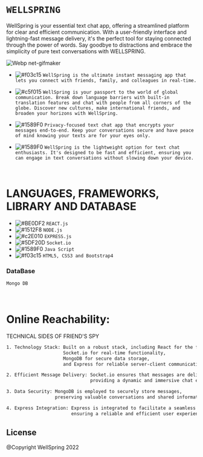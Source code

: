 # ``` WELLSPRING ```
WellSpring is your essential text chat app, offering a streamlined platform for clear and efficient communication. With a user-friendly interface and lightning-fast message delivery, it's the perfect tool for staying connected through the power of words. Say goodbye to distractions and embrace the simplicity of pure text conversations with WELLSPRING.
 
![Webp net-gifmaker](https://user-images.githubusercontent.com/53748350/268569291-e951f4bf-e98a-4737-a77e-b6c14dd65541.gif)

   - ![#f03c15](https://via.placeholder.com/15/f03c15/000000?text=+) `WellSpring is the ultimate instant messaging app that lets you connect with friends, family, and colleagues in real-time.`

  -  ![#c5f015](https://via.placeholder.com/15/c5f015/000000?text=+) `WellSpring is your passport to the world of global communication. Break down language barriers with built-in translation features and chat with people from all corners of the globe. Discover new cultures, make international friends, and broaden your horizons with WellSpring.`

  - ![#1589F0](https://via.placeholder.com/15/1589F0/000000?text=+) `Privacy-focused text chat app that encrypts your messages end-to-end. Keep your conversations secure and have peace of mind knowing your texts are for your eyes only.`

  - ![#1589F0](https://via.placeholder.com/15/1589F0/000000?text=+) `WellSpring is the lightweight option for text chat enthusiasts. It's designed to be fast and efficient, ensuring you can engage in text conversations without slowing down your device.`
 
     

 <br>

# LANGUAGES, FRAMEWORKS, LIBRARY AND DATABASE

- ![#BE0DF2](https://via.placeholder.com/15/1589F0/000000?text=+) `REACT.js`
- ![#1512F8](https://via.placeholder.com/15/1589F0/000000?text=+) `NODE.js`
- ![#c2E010](https://via.placeholder.com/15/c5f015/000000?text=+) `EXPRESS.js`
- ![#5DF20D](https://via.placeholder.com/15/f03c15/000000?text=+) `Socket.io`
- ![#1589F0](https://via.placeholder.com/15/1589F0/000000?text=+) `Java Script`
- ![#f03c15](https://via.placeholder.com/15/f03c15/000000?text=+) `HTML5, CSS3 and Bootstrap4`



### DataBase 
```diff
Mongo DB
```

<br>

# Online Reachability:


TECHNICAL SIDES OF FRIEND'S SPY
```sh
1. Technology Stack: Built on a robust stack, including React for the front-end, Node.js for the server,
                     Socket.io for real-time functionality,
                     MongoDB for secure data storage,
                     and Express for reliable server-client communication.

2. Efficient Message Delivery: Socket.io ensures that messages are delivered instantaneously,
                               providing a dynamic and immersive chat experience.

3. Data Security: MongoDB is employed to securely store messages,
                  preserving valuable conversations and shared information.

4. Express Integration: Express is integrated to facilitate a seamless connection between the front-end and back-end,
                        ensuring a reliable and efficient user experience.


```



License
----
@Copyright WellSpring 2022


